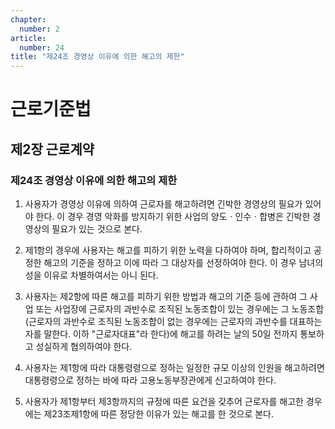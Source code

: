 ```yaml
---
chapter:
  number: 2
article:
  number: 24
title: "제24조 경영상 이유에 의한 해고의 제한"
---
```

# 근로기준법

## 제2장 근로계약

### 제24조 경영상 이유에 의한 해고의 제한

1. 사용자가 경영상 이유에 의하여 근로자를 해고하려면 긴박한 경영상의 필요가 있어야 한다. 이 경우 경영 악화를 방지하기 위한 사업의 양도ㆍ인수ㆍ합병은 긴박한 경영상의 필요가 있는 것으로 본다.

2. 제1항의 경우에 사용자는 해고를 피하기 위한 노력을 다하여야 하며, 합리적이고 공정한 해고의 기준을 정하고 이에 따라 그 대상자를 선정하여야 한다. 이 경우 남녀의 성을 이유로 차별하여서는 아니 된다.

3. 사용자는 제2항에 따른 해고를 피하기 위한 방법과 해고의 기준 등에 관하여 그 사업 또는 사업장에 근로자의 과반수로 조직된 노동조합이 있는 경우에는 그 노동조합(근로자의 과반수로 조직된 노동조합이 없는 경우에는 근로자의 과반수를 대표하는 자를 말한다. 이하 "근로자대표"라 한다)에 해고를 하려는 날의 50일 전까지 통보하고 성실하게 협의하여야 한다.

4. 사용자는 제1항에 따라 대통령령으로 정하는 일정한 규모 이상의 인원을 해고하려면 대통령령으로 정하는 바에 따라 고용노동부장관에게 신고하여야 한다.

5. 사용자가 제1항부터 제3항까지의 규정에 따른 요건을 갖추어 근로자를 해고한 경우에는 제23조제1항에 따른 정당한 이유가 있는 해고를 한 것으로 본다.

